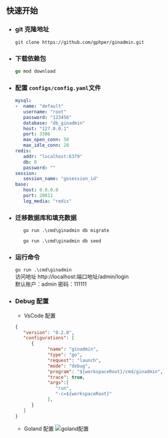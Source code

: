 ## 快速开始

* ### git 克隆地址 
   
   ```
   git clone https://github.com/gphper/ginadmin.git
   ```

* ### 下载依赖包
   
   ```go
   go mod download
   ```

* ### 配置 `configs/config.yaml`文件
   
   ```yaml
   mysql:
   -  name: "default"
      username: "root"
      password: "123456"
      database: "db_ginadmin"
      host: "127.0.0.1"
      port: 3306
      max_open_conn: 50
      max_idle_conn: 20
   redis:
      addr: "localhost:6379"
      db: 0
      password: ""
   session:
      session_name: "gosession_id"
   base:
      host: 0.0.0.0
      port: 20011
      log_media: "redis"
   ```
* ### 迁移数据库和填充数据
   ```
      go run .\cmd\ginadmin db migrate
   ```
   ```
      go run .\cmd\ginadmin db seed
   ```
* ### 运行命令 
   `go run .\cmd\ginadmin` <br/>
   访问地址 http://localhost:端口地址/admin/login <br/>
   默认账户：admin  密码：111111

* ### Debug 配置
   + VsCode 配置
   ```launch.json
   {
      "version": "0.2.0",
      "configurations": [
         {
               "name": "ginadmin",
               "type": "go",
               "request": "launch",
               "mode": "debug",
               "program": "${workspaceRoot}/cmd/ginadmin",
               "trace": true,
               "args":[
                  "run",
                  "-c=${workspaceRoot}"
               ],
         }
      ]
   }
   ```

   + Goland 配置
   ![goland配置](https://user-images.githubusercontent.com/18718299/211311066-889e162b-6228-43e4-a5d2-98a00235849b.PNG)